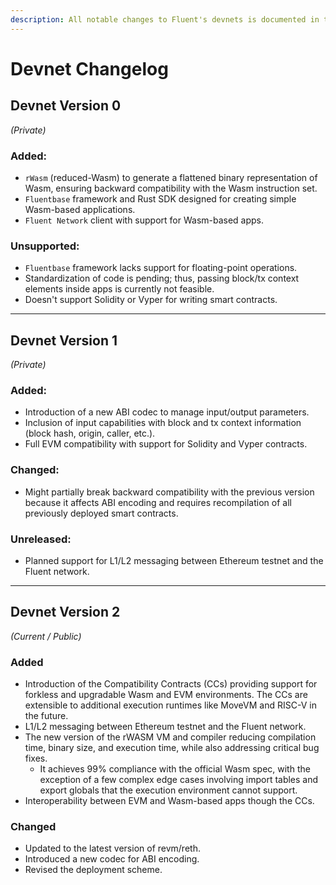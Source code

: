 ```yaml
---
description: All notable changes to Fluent's devnets is documented in this section.
---
```


# Devnet Changelog

## Devnet Version 0 <a href="#devnet-version-0" id="devnet-version-0"></a>

_(Private)_

### Added: <a href="#added" id="added"></a>

* `rWasm` (reduced-Wasm) to generate a flattened binary representation of Wasm, ensuring backward compatibility with the Wasm instruction set.
* `Fluentbase` framework and Rust SDK designed for creating simple Wasm-based applications.
* `Fluent Network` client with support for Wasm-based apps.

### Unsupported: <a href="#unsupported" id="unsupported"></a>

* `Fluentbase` framework lacks support for floating-point operations.
* Standardization of code is pending; thus, passing block/tx context elements inside apps is currently not feasible.
* Doesn't support Solidity or Vyper for writing smart contracts.

***

## Devnet Version 1 <a href="#devnet-version-1" id="devnet-version-1"></a>

_(Private)_

### Added: <a href="#added-1" id="added-1"></a>

* Introduction of a new ABI codec to manage input/output parameters.
* Inclusion of input capabilities with block and tx context information (block hash, origin, caller, etc.).
* Full EVM compatibility with support for Solidity and Vyper contracts.

### Changed: <a href="#changed" id="changed"></a>

* Might partially break backward compatibility with the previous version because it affects ABI encoding and requires recompilation of all previously deployed smart contracts.

### Unreleased: <a href="#unreleased" id="unreleased"></a>

* Planned support for L1/L2 messaging between Ethereum testnet and the Fluent network.

***

## Devnet Version 2  <a href="#devnet-version-2-current" id="devnet-version-2-current"></a>

_(Current / Public)_

### Added <a href="#added-2" id="added-2"></a>

* Introduction of the Compatibility Contracts (CCs) providing support for forkless and upgradable Wasm and EVM environments. The CCs are extensible to additional execution runtimes like MoveVM and RISC-V in the future.
* L1/L2 messaging between Ethereum testnet and the Fluent network.
* The new version of the rWASM VM and compiler reducing compilation time, binary size, and execution time, while also addressing critical bug fixes.&#x20;
  * It achieves 99% compliance with the official Wasm spec, with the exception of a few complex edge cases involving import tables and export globals that the execution environment cannot support.
* Interoperability between EVM and Wasm-based apps though the CCs.

### Changed <a href="#changed-1" id="changed-1"></a>

* Updated to the latest version of revm/reth.
* Introduced a new codec for ABI encoding.
* Revised the deployment scheme.
